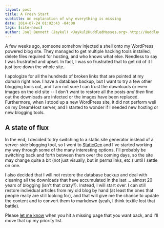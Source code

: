 ```yaml
---
layout: post
title: A Fresh Start
subtitle: An explanation of why everything is missing
date: 2014-07-24 01:02:43 -04:00
tags: [site-news]
author: Joel Bennett (Jaykul) <Jaykul@HuddledMasses.org> http://HuddledMasses.org
---
```


A few weeks ago, someone somehow injected a shell onto my WordPress powered blog site. They managed to get multiple hacking tools installed, delete files required for hosting, and who knows what else. Needless to say I was frustrated and upset. In fact, I was so frustrated that to get rid of it I just tore down the whole site.

I apologize for all the hundreds of broken links that are pointed at my domain right now. I have a database backup, but I want to try a few other blogging tools out, and I am not sure I can trust the downloads or even images on the old site -- I don't want to restore all the posts *and then* find out the downloads are infected or the images have been replaced. Furthermore, when I stood up a new WordPress site, it did not perform well on my DreamHost server, and I started to wonder if I needed new hosting or new blogging tools.

A state of flux
---------------

In the end, I decided to try switching to a static site generator instead of a server-side blogging tool, so I went to [StaticGen][1] and I've started working my way through some of the many interesting options.  I'll probably be switching back and forth between them over the coming days, so the site may change quite a bit (not just visually, but in permalinks, etc.) until I settle on one.

I also decided that I will not restore the database backup and deal with cleaning all the downloads that have accumulated in the last ... almost 20 years of blogging (isn't that crazy?).  Instead,  I will start over. I can still restore individual articles from my old blog by hand (at least the ones that people really are still looking for), and that will give me the chance to update the content and to convert them to markdown (yeah, I think textile lost that battle).

Please [let me know][2] when you hit a missing page that you want back, and I'll move that up my priority list.

[1]: http://www.staticgen.com/
[2]: /missing-content/